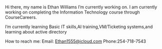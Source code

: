 Hi there, my name is Ethan Williams
 I’m currently working on.
I am currently working on completing the Information Technology course through CourseCareers.

I’m currently learning Basic IT skills,AI training,VM/Ticketing systems,and learning about active directory

How to reach me: Email: Ethan1555@icloud.com   Phone:254-718-7543
